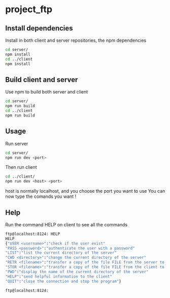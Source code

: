 # project_ftp
## Install dependencies
Install in both client and server repositories, the npm dependencies
```bash
cd server/
npm install
cd ../client
npm install
```
## Build client and server

Use npm to build both server and client

```bash
cd server/
npm run build
cd ../client
npm run build
```

## Usage
Run server
```bash
cd server/
npm run dev <port>
```
Then run client
```bash
cd ../client/
npm run dev <host> <port>
```
host is normally localhost, and you choose the port you want to use
You can now type the comands you want !

## Help
Run the command HELP on client to see all the commands
```bash
ftp@localhost:8124: HELP
HELP
{"USER <username>":"check if the user exist"
"PASS <password>":"authenticate the user with a password"
"LIST":"list the current directory of the server"
"CWD <directory>":"change the current directory of the server"
"RETR <filename>":"transfer a copy of the file FILE from the server to the client"
"STOR <filename>":"transfer a copy of the file FILE from the client to the server"
"PWD":"display the name of the current directory of the server"
"HELP":"send helpful information to the client"
"QUIT":"close the connection and stop the program"}

ftp@localhost:8124: 
```

